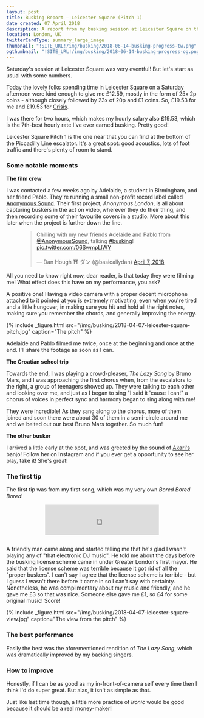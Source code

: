 ```yaml
---
layout: post
title: Busking Report – Leicester Square (Pitch 1)
date_created: 07 April 2018
description: A report from my busking session at Leicester Square on the 7th of April 2018!
location: London, UK
twitterCardType: summary_large_image
thumbnail: "!SITE_URL!/img/busking/2018-06-14-busking-progress-tw.png"
ogthumbnail: "!SITE_URL!/img/busking/2018-06-14-busking-progress-og.png"
---
```


Saturday's session at Leicester Square was very eventful! But let's start as usual with some numbers.

Today the lovely folks spending time in Leicester Square on a Saturday afternoon were kind enough to give me £12.59, mostly in the form of 25x 2p coins - although closely followed by 23x of 20p and £1 coins. So, £19.53 for me and £19.53 for [Crisis](https://www.crisis.org.uk/).

I was there for two hours, which makes my hourly salary also £19.53, which is the 7th-best hourly rate I've ever earned busking. Pretty good!

Leicester Square Pitch 1 is the one near that you can find at the bottom of the Piccadilly Line escalator. It's a great spot: good acoustics, lots of foot traffic and there's plenty of room to stand.

### Some notable moments

<h4 style="margin:0 auto;max-width:730px">The film crew</h4>

I was contacted a few weeks ago by Adelaide, a student in Birmingham, and her friend Pablo. They're running a small non-profit record label called [Anonymous Sound](https://twitter.com/anonymoussound). Their first project, _Anonymous London_, is all about capturing buskers in the act on video, wherever they do their thing, and then recording some of their favourite covers in a studio. More about this later when the project is further down the line.

<figure class="center">
	<blockquote class="twitter-tweet tw-align-center" data-lang="en"><p lang="en" dir="ltr">Chilling with my new friends Adelaide and Pablo from <a href="https://twitter.com/AnonymousSound?ref_src=twsrc%5Etfw">@AnonymousSound</a>, talking <a href="https://twitter.com/hashtag/busking?src=hash&amp;ref_src=twsrc%5Etfw">#busking</a>! <a href="https://t.co/06SwmpLlWY">pic.twitter.com/06SwmpLlWY</a></p>&mdash; Dan Hough ⛩ ダン (@basicallydan) <a href="https://twitter.com/basicallydan/status/982672304189603840?ref_src=twsrc%5Etfw">April 7, 2018</a></blockquote>
	<script async src="https://platform.twitter.com/widgets.js" charset="utf-8"></script>
</figure>

All you need to know right now, dear reader, is that today they were filming me! What effect does this have on my performance, you ask?

A positive one! Having a video camera with a proper decent microphone attached to it pointed at you is extremely motivating, even when you're tired and a little hungover, in making sure you hit and hold all the right notes, making sure you remember the chords, and generally improving the energy.

{% include _figure.html src="/img/busking/2018-04-07-leicester-square-pitch.jpg" caption="The pitch" %}

Adelaide and Pablo filmed me twice, once at the beginning and once at the end. I'll share the footage as soon as I can.

<h4 style="margin:0 auto;max-width:730px">The Croatian school trip</h4>

Towards the end, I was playing a crowd-pleaser, _The Lazy Song_ by Bruno Mars, and I was approaching the first chorus when, from the escalators to the right, a group of teenagers showed up. They were talking to each other and looking over me, and just as I began to sing "I said it 'cause I can!" a chorus of voices in perfect sync and harmony began to sing along with me!

They were incredible! As they sang along to the chorus, more of them joined and soon there were about 30 of them in a semi-circle around me and we belted out our best Bruno Mars together. So much fun!

<h4 style="margin:0 auto;max-width:730px">The other busker</h4>

I arrived a little early at the spot, and was greeted by the sound of [Akari's](https://www.instagram.com/akarilele/) banjo! Follow her on Instagram and if you ever get a opportunity to see her play, take it! She's great!

### The first tip

The first tip was from my first song, which was my very own _Bored Bored Bored_!

<div style="text-align: center;padding-bottom:1em">
	<iframe src="https://open.spotify.com/embed?uri=spotify:track:19aM7WJ5aTgKVQxLnZcTZT" width="300" height="80" frameborder="0" allowtransparency="true"></iframe>
</div>

A friendly man came along and started telling me that he's glad I wasn't playing any of "that electronic DJ music". He told me about the days before the busking license scheme came in under Greater London's first mayor. He said that the license scheme was terrible because it got rid of all the "proper buskers". I can't say I agree that the license scheme is terrible - but I guess I wasn't there before it came in so I can't say with certainty. Nonetheless, he was complimentary about my music and friendly, and he gave me £3 so that was nice. Someone else gave me £1, so £4 for some original music! Score!

{% include _figure.html src="/img/busking/2018-04-07-leicester-square-view.jpg" caption="The view from the pitch" %}

### The best performance

Easily the best was the aforementioned rendition of _The Lazy Song_, which was dramatically improved by my backing singers.

### How to improve

Honestly, if I can be as good as my in-front-of-camera self every time then I think I'd do super great. But alas, it isn't as simple as that.

Just like last time though, a little more practice of _Ironic_ would be good because it should be a real money-maker!